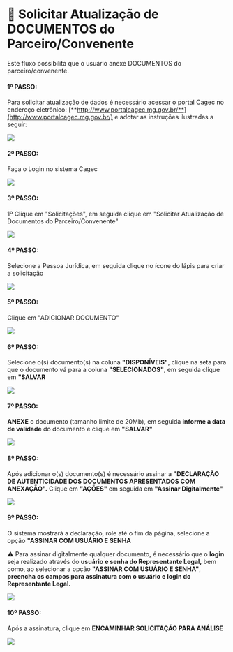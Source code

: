 # 🔄 Solicitar Atualização de DOCUMENTOS do Parceiro/Convenente

Este fluxo possibilita que o usuário anexe DOCUMENTOS do parceiro/convenente.

#### 1º PASSO:

Para solicitar atualização de dados é necessário acessar o portal Cagec no endereço eletrônico: [**http://www.portalcagec.mg.gov.br/**](http://www.portalcagec.mg.gov.br/) e adotar as instruções ilustradas a seguir:

![](.gitbook/assets/image%20%2843%29.png)

#### 2º PASSO:

Faça o Login no sistema Cagec

![](.gitbook/assets/image%20%289%29.png)

#### 3º PASSO:

1º Clique em "Solicitações", em seguida clique em "Solicitar Atualização de Documentos do Parceiro/Convenente"

![](.gitbook/assets/1.png)

#### 4º PASSO:

Selecione a Pessoa Jurídica, em seguida clique no ícone do lápis para criar a solicitação

![](.gitbook/assets/2%20%282%29.png)

#### 5º PASSO:

Clique em "ADICIONAR DOCUMENTO"

![](.gitbook/assets/3%20%282%29.png)

#### 6º PASSO:

Selecione o\(s\) documento\(s\) na coluna **"DISPONÍVEIS"**, clique na seta para que o documento vá para a coluna **"SELECIONADOS"**,  em seguida clique em **"SALVAR**

![](.gitbook/assets/4%20%282%29.png)

#### 7º PASSO:

**ANEXE** o documento \(tamanho limite de 20Mb\), em seguida **informe a data de validade** do documento e clique em **"SALVAR"**

![](.gitbook/assets/6%20%281%29.png)

#### 8º PASSO:

Após adicionar o\(s\) documento\(s\) é necessário assinar a **"DECLARAÇÃO DE AUTENTICIDADE DOS DOCUMENTOS APRESENTADOS COM ANEXAÇÃO".** Clique em **"AÇÕES"** em seguida em **"Assinar Digitalmente"** 

![](.gitbook/assets/7%20%281%29.png)

#### 9º PASSO: 

O sistema mostrará a declaração, role até o fim da página, selecione a opção **"ASSINAR COM USUÁRIO E SENHA** 

⚠️ Para assinar digitalmente qualquer documento, é necessário que o **login** seja realizado através do **usuário e senha do Representante Legal,** bem como, ao selecionar a opção **"ASSINAR COM USUÁRIO E SENHA"**, **preencha os campos para assinatura com o usuário e login do Representante Legal.**

![](.gitbook/assets/8%20%281%29.png)

#### 10º PASSO: 

Após a assinatura, clique em **ENCAMINHAR SOLICITAÇÃO PARA ANÁLISE**

![](.gitbook/assets/9%20%281%29.png)

